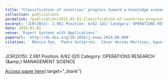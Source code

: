 ```yaml
---
title: "Classification of countries’ progress toward a knowledge economy based on machine learning classification techniqu"
collection: publications
permalink: /publication/2015-01-01-Classification-of-countries-progress-toward-a-knowledge-economy-based-on-machine-learning-classification-techniqu
excerpt: 'JCR(2015): 2.981 Position: 6/82 (Q1) Category: OPERATIONS RESEARCH &amp; MANAGEMENT SCIENCE'
date: 2015-01-01
venue: 'Expert Systems with Applications'
paperurl: 'http://dx.doi.org/10.1016/j.eswa.2014.08.008'
citation: ' Mónica Paz,  Pedro Gutiérrez,  César Hervás-Martínez, &quot;Classification of countries’ progress toward a knowledge economy based on machine learning classification techniqu.&quot; Expert Systems with Applications, 2015.'
---
```

JCR(2015): 2.981 Position: 6/82 (Q1) Category: OPERATIONS RESEARCH {\&amp;} MANAGEMENT SCIENCE

[Access paper here](http://dx.doi.org/10.1016/j.eswa.2014.08.008){:target="_blank"}
